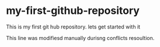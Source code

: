 # my-first-github-repository
This is my first git hub repository. lets get started with it

This line was modifiesd manually durisng conflicts resoultion.